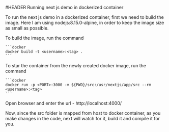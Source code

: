 #HEADER
Running next js demo in dockerized container

To run the next js demo in a dockerized container, first we need to build the
image. Here I am using nodejs:8.15.0-alpine, in order to keep the image size
as small as possible.

To build the image, run the command

    ```docker
    docker build -t <username>:<tag> .
    ```

To star the container from the newly created docker image, run the command

    ```docker
    docker run -p <PORT>:3000 -v ${PWD}/src:/usr/nextjs/app/src --rm <username>:<tag>
    ```

Open browser and enter the url - http://localhost:4000/

Now, since the src folder is mapped from host to docker container, as you make
changes in the code, next will watch for it, build it and compile it for you.
